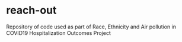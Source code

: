 # reach-out
Repository of code used as part of Race, Ethnicity and Air pollution in COVID19 Hospitalization Outcomes Project
